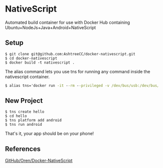 # NativeScript
Automated build container for use with Docker Hub containing Ubuntu+NodeJs+Java+Android+NativeScript

## Setup

```
$ git clone git@github.com:AshtreeCC/docker-nativescript.git
$ cd docker-nativescript
$ docker build -t nativescript .
```
The alias command lets you use tns for running any command inside the nativescript container.
```cmd
$ alias tns='docker run -it --rm --privileged -v /dev/bus/usb:/dev/bus/usb -v $PWD:/src nativescript tns'
```

## New Project

```
$ tns create hello
$ cd hello
$ tns platform add android
$ tns run android
```
That's it, your app should be on your phone!

## References

[GitHub/Oren/Docker-NativeScript](https://github.com/oren/docker-nativescript)

